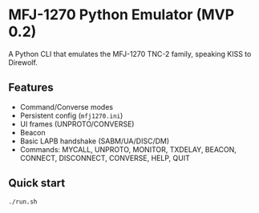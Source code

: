 # MFJ-1270 Python Emulator (MVP 0.2)

A Python CLI that emulates the MFJ-1270 TNC-2 family, speaking KISS to Direwolf.

## Features
- Command/Converse modes
- Persistent config (`mfj1270.ini`)
- UI frames (UNPROTO/CONVERSE)
- Beacon
- Basic LAPB handshake (SABM/UA/DISC/DM)
- Commands: MYCALL, UNPROTO, MONITOR, TXDELAY, BEACON, CONNECT, DISCONNECT, CONVERSE, HELP, QUIT

## Quick start
```bash
./run.sh
```

